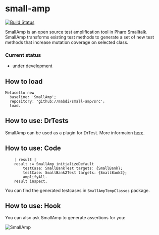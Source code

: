 # small-amp
[![Build Status](https://travis-ci.org/mabdi/small-amp.svg?branch=master)](https://travis-ci.org/mabdi/small-amp)

SmallAmp is an open source test amplification tool in Pharo Smalltalk. SmallAmp transforms existing test methods to generate a set of new test methods that increase mutation coverage on selected class.

### Current status 

- under development

## How to load
```smalltalk
Metacello new
  baseline: 'SmallAmp';
  repository: 'github://mabdi/small-amp/src';
  load.
```

## How to use: DrTests

SmallAmp can be used as a plugin for DrTest. More informaion [here](https://github.com/mabdi/small-amp/wiki/DrTests-Plugin).

## How to use: Code



```smalltalk
	| result |
	result := SmallAmp initializeDefault
		testCase: SmallBankTest targets: {SmallBank};
		testCase: SmallBank2Test targets: {SmallBank2};
		amplifyAll.
	result inspect.
 ```
 
 You can find the generated testcases in `SmallAmpTempClasses` package. 

## How to use: Hook

You can also ask SmallAmp to generate assertions for you:

![SmallAmp](https://user-images.githubusercontent.com/3696683/86917621-a71f0480-c125-11ea-9f25-09ed7d6cf358.gif)
